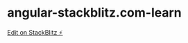 # angular-stackblitz.com-learn

[Edit on StackBlitz ⚡️](https://stackblitz.com/edit/angular-mzylc6-uzxk3e)